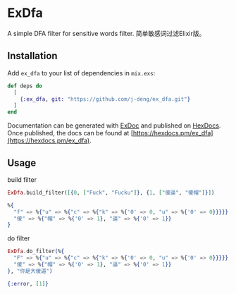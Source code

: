 # ExDfa

A simple DFA filter for sensitive words filter. 简单敏感词过滤Elixir版。

## Installation

Add `ex_dfa` to your list of dependencies in `mix.exs`:

```elixir
def deps do
  [
    {:ex_dfa, git: "https://github.com/j-deng/ex_dfa.git"}
  ]
end
```

Documentation can be generated with [ExDoc](https://github.com/elixir-lang/ex_doc)
and published on [HexDocs](https://hexdocs.pm). Once published, the docs can
be found at [https://hexdocs.pm/ex_dfa](https://hexdocs.pm/ex_dfa).

## Usage

build filter

```elixir
ExDfa.build_filter([{0, ["Fuck", "Fucku"]}, {1, ["傻逼", "傻帽"]}])

%{
  "f" => %{"u" => %{"c" => %{"k" => %{'0' => 0, "u" => %{'0' => 0}}}}},
  "傻" => %{"帽" => %{'0' => 1}, "逼" => %{'0' => 1}}
}
```

do filter

```elixir
ExDfa.do_filter(%{
  "F" => %{"u" => %{"c" => %{"k" => %{'0' => 0, "u" => %{'0' => 0}}}}},
  "傻" => %{"帽" => %{'0' => 1}, "逼" => %{'0' => 1}}
}, "你是大傻逼")

{:error, [1]}
```
